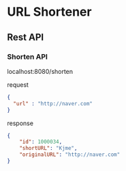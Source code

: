 # URL Shortener

## Rest API

### Shorten API
localhost:8080/shorten

request
```json
{
  "url" : "http://naver.com"
}
```
response
```json
{
    "id": 1000034,
    "shortURL": "Kjme",
    "originalURL": "http://naver.com"
}
```

